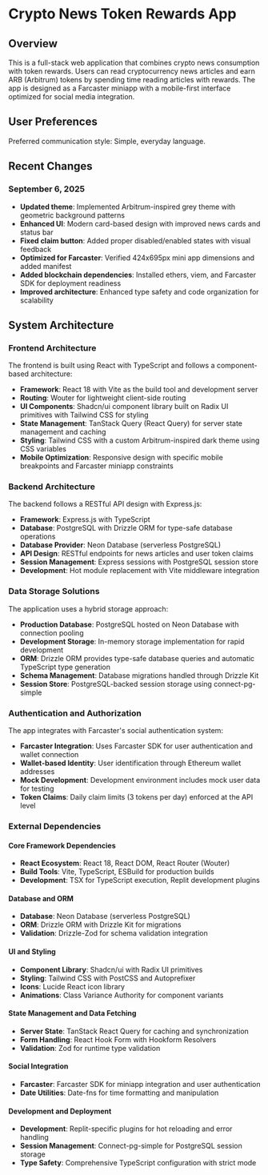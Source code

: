 # Crypto News Token Rewards App

## Overview

This is a full-stack web application that combines crypto news consumption with token rewards. Users can read cryptocurrency news articles and earn ARB (Arbitrum) tokens by spending time reading articles with rewards. The app is designed as a Farcaster miniapp with a mobile-first interface optimized for social media integration.

## User Preferences

Preferred communication style: Simple, everyday language.

## Recent Changes

### September 6, 2025
- **Updated theme**: Implemented Arbitrum-inspired grey theme with geometric background patterns
- **Enhanced UI**: Modern card-based design with improved news cards and status bar
- **Fixed claim button**: Added proper disabled/enabled states with visual feedback
- **Optimized for Farcaster**: Verified 424x695px mini app dimensions and added manifest
- **Added blockchain dependencies**: Installed ethers, viem, and Farcaster SDK for deployment readiness
- **Improved architecture**: Enhanced type safety and code organization for scalability

## System Architecture

### Frontend Architecture
The frontend is built using React with TypeScript and follows a component-based architecture:

- **Framework**: React 18 with Vite as the build tool and development server
- **Routing**: Wouter for lightweight client-side routing
- **UI Components**: Shadcn/ui component library built on Radix UI primitives with Tailwind CSS for styling
- **State Management**: TanStack Query (React Query) for server state management and caching
- **Styling**: Tailwind CSS with a custom Arbitrum-inspired dark theme using CSS variables
- **Mobile Optimization**: Responsive design with specific mobile breakpoints and Farcaster miniapp constraints

### Backend Architecture
The backend follows a RESTful API design with Express.js:

- **Framework**: Express.js with TypeScript
- **Database**: PostgreSQL with Drizzle ORM for type-safe database operations
- **Database Provider**: Neon Database (serverless PostgreSQL)
- **API Design**: RESTful endpoints for news articles and user token claims
- **Session Management**: Express sessions with PostgreSQL session store
- **Development**: Hot module replacement with Vite middleware integration

### Data Storage Solutions
The application uses a hybrid storage approach:

- **Production Database**: PostgreSQL hosted on Neon Database with connection pooling
- **Development Storage**: In-memory storage implementation for rapid development
- **ORM**: Drizzle ORM provides type-safe database queries and automatic TypeScript type generation
- **Schema Management**: Database migrations handled through Drizzle Kit
- **Session Store**: PostgreSQL-backed session storage using connect-pg-simple

### Authentication and Authorization
The app integrates with Farcaster's social authentication system:

- **Farcaster Integration**: Uses Farcaster SDK for user authentication and wallet connection
- **Wallet-based Identity**: User identification through Ethereum wallet addresses
- **Mock Development**: Development environment includes mock user data for testing
- **Token Claims**: Daily claim limits (3 tokens per day) enforced at the API level

### External Dependencies

#### Core Framework Dependencies
- **React Ecosystem**: React 18, React DOM, React Router (Wouter)
- **Build Tools**: Vite, TypeScript, ESBuild for production builds
- **Development**: TSX for TypeScript execution, Replit development plugins

#### Database and ORM
- **Database**: Neon Database (serverless PostgreSQL)
- **ORM**: Drizzle ORM with Drizzle Kit for migrations
- **Validation**: Drizzle-Zod for schema validation integration

#### UI and Styling
- **Component Library**: Shadcn/ui with Radix UI primitives
- **Styling**: Tailwind CSS with PostCSS and Autoprefixer
- **Icons**: Lucide React icon library
- **Animations**: Class Variance Authority for component variants

#### State Management and Data Fetching
- **Server State**: TanStack React Query for caching and synchronization
- **Form Handling**: React Hook Form with Hookform Resolvers
- **Validation**: Zod for runtime type validation

#### Social Integration
- **Farcaster**: Farcaster SDK for miniapp integration and user authentication
- **Date Utilities**: Date-fns for time formatting and manipulation

#### Development and Deployment
- **Development**: Replit-specific plugins for hot reloading and error handling
- **Session Management**: Connect-pg-simple for PostgreSQL session storage
- **Type Safety**: Comprehensive TypeScript configuration with strict mode